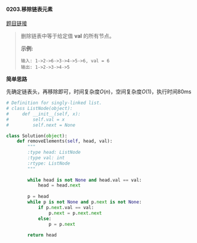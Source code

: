 #### 0203.移除链表元素

[题目链接](https://leetcode-cn.com/problems/remove-linked-list-elements)

> 删除链表中等于给定值 **val** 的所有节点。
>
> **示例:**
>
> ```
> 输入: 1->2->6->3->4->5->6, val = 6
> 输出: 1->2->3->4->5
> ```

**简单思路**

先确定链表头，再移除即可，时间复杂度$O(n)$，空间复杂度$O(1)$，执行时间80ms

```python
# Definition for singly-linked list.
# class ListNode(object):
#     def __init__(self, x):
#         self.val = x
#         self.next = None

class Solution(object):
    def removeElements(self, head, val):
        """
        :type head: ListNode
        :type val: int
        :rtype: ListNode
        """
        
        while head is not None and head.val == val:
            head = head.next
            
        p = head
        while p is not None and p.next is not None:
            if p.next.val == val:
                p.next = p.next.next
            else:
                p = p.next
        
        return head
```

